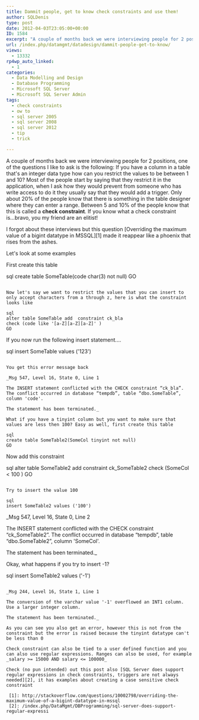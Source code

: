 ```yaml
---
title: Dammit people, get to know check constraints and use them!
author: SQLDenis
type: post
date: 2012-04-03T23:05:00+00:00
ID: 1584
excerpt: "A couple of months back we were interviewing people for 2 positions, one of the questions I like to ask is the following: If you have a column in a table that's an integer data type how can you restrict the values to be between 1 and 10? Most of the peo&hellip;"
url: /index.php/datamgmt/datadesign/dammit-people-get-to-know/
views:
  - 13332
rp4wp_auto_linked:
  - 1
categories:
  - Data Modelling and Design
  - Database Programming
  - Microsoft SQL Server
  - Microsoft SQL Server Admin
tags:
  - check constraints
  - ow to
  - sql server 2005
  - sql server 2008
  - sql server 2012
  - tip
  - trick

---
```

A couple of months back we were interviewing people for 2 positions, one of the questions I like to ask is the following: If you have a column in a table that's an integer data type how can you restrict the values to be between 1 and 10? Most of the people start by saying that they restrict it in the application, when I ask how they would prevent from someone who has write access to do it they usually say that they would add a trigger. Only about 20% of the people know that there is something in the table designer where they can enter a range. Between 5 and 10% of the people know that this is called a **check constraint**. If you know what a check constraint is...bravo, you my friend are an elitist!

I forgot about these interviews but this question [Overriding the maximum value of a bigint datatype in MSSQL][1] made it reappear like a phoenix that rises from the ashes.

Let's look at some examples

First create this table

sql
create table SomeTable(code char(3) not null)
GO
```

Now let's say we want to restrict the values that you can insert to only accept characters from a through z, here is what the constraint looks like

sql
alter table SomeTable add  constraint ck_bla
check (code like '[a-Z][a-Z][a-Z]' )
GO
```

If you now run the following insert statement....

sql
insert SomeTable values ('123')
```

You get this error message back

_Msg 547, Level 16, State 0, Line 1
  
The INSERT statement conflicted with the CHECK constraint “ck_bla”. The conflict occurred in database “tempdb”, table “dbo.SomeTable”, column 'code'.
  
The statement has been terminated._

What if you have a tinyint column but you want to make sure that values are less then 100? Easy as well, first create this table

sql
create table SomeTable2(SomeCol tinyint not null)
GO
```

Now add this constraint

sql
alter table SomeTable2 add  constraint ck_SomeTable2
check (SomeCol < 100 )
GO
```

Try to insert the value 100

sql
insert SomeTable2 values ('100')
```

_Msg 547, Level 16, State 0, Line 2
  
The INSERT statement conflicted with the CHECK constraint “ck_SomeTable2”. The conflict occurred in database “tempdb”, table “dbo.SomeTable2”, column 'SomeCol'.
  
The statement has been terminated._

Okay, what happens if you try to insert -1?

sql
insert SomeTable2 values ('-1')
```

_Msg 244, Level 16, State 1, Line 1
  
The conversion of the varchar value '-1' overflowed an INT1 column. Use a larger integer column.
  
The statement has been terminated._

As you can see you also get an error, however this is not from the constraint but the error is raised because the tinyint datatype can't be less than 0

Check constraint can also be tied to a user defined function and you can also use regular expressions. Ranges can also be used, for example _salary >= 15000 AND salary <= 100000_

Check (no pun intended) out this post also [SQL Server does support regular expressions in check constraints, triggers are not always needed][2], it has examples about creating a case sensitive check constraint

 [1]: http://stackoverflow.com/questions/10002798/overriding-the-maximum-value-of-a-bigint-datatype-in-mssql
 [2]: /index.php/DataMgmt/DBProgramming/sql-server-does-support-regular-expressi